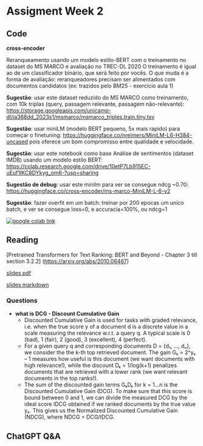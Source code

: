 # Assigment Week 2

## Code

**cross-encoder**

Reranqueamento usando um modelo estilo-BERT com o treinamento no dataset do MS MARCO e avaliação no TREC-DL 2020
O treinamento é igual ao de um classificador binário, que será feito por vocês.
O que muda é a forma de avaliação: reranqueadores precisam ser alimentados com documentos candidatos (ex: trazidos pelo BM25 - exercício aula 1)

**Sugestão**: usar este dataset reduzido do MS MARCO como treinamento, com 10k triplas (query, passagem relevante, passagem não-relevante):
https://storage.googleapis.com/unicamp-dl/ia368dd_2023s1/msmarco/msmarco_triples.train.tiny.tsv

**Sugestão**: usar miniLM (modelo BERT pequeno, 5x mais rapido) para começar o finetuning: https://huggingface.co/nreimers/MiniLM-L6-H384-uncased pois oferece um bom compromisso entre qualidade e velocidade.

**Sugestão**: usar este notebook como base
Análise de sentimentos (dataset IMDB) usando um modelo estilo BERT: https://colab.research.google.com/drive/10etP7Lb915EC-uEuf1IKC8DYkyg_om6-?usp=sharing

**Sugestão de debug**: usar este minilm para ver se consegue ndcg ~0.70: https://huggingface.co/cross-encoder/ms-marco-MiniLM-L-6-v2

**Sugestão**: fazer overfit em um batch: treinar por 200 epocas um unico batch, e ver se consegue loss=0, e accuracia=100%, ou ndcg=1


[![google colab link](https://colab.research.google.com/assets/colab-badge.svg)](https://colab.research.google.com/github/tcvieira/IA368-DD-012023/blob/main/assingments/02-BERT/notebook.ipynb)

## Reading

[Pretrained Transformers for Text Ranking: BERT and Beyond - Chapter 3 till section 3.2.2] (https://arxiv.org/abs/2010.06467)

[slides pdf](article-slides.pdf)

[slides markdown](article-slides.md)

### Questions

- **what is DCG - Discount Cumulative Gain**
  - Discounted Cumulative Gain is used for tasks with graded relevance, i.e. when the true score y of a document d is a discrete value in a scale measuring the relevance w.r.t. a query q. A typical scale is 0 (bad), 1 (fair), 2 (good), 3 (excellent), 4 (perfect).
  - For a given query q and corresponding documents D = {d₁, …, dₙ}, we consider the the k-th top retrieved document. The gain Gₖ = 2^yₖ – 1 measures how useful is this document (we want documents with high relevance!), while the discount Dₖ = 1/log(k+1) penalizes documents that are retrieved with a lower rank (we want relevant documents in the top ranks!).
  - The sum of the discounted gain terms GₖDₖ for k = 1…n is the Discounted Cumulative Gain (DCG). To make sure that this score is bound between 0 and 1, we can divide the measured DCG by the ideal score IDCG obtained if we ranked documents by the true value yₖ. This gives us the Normalized Discounted Cumulative Gain (NDCG), where NDCG = DCG/IDCG.

## ChatGPT Q&A

